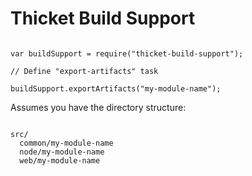 Thicket Build Support
=====================


```

var buildSupport = require("thicket-build-support");

// Define "export-artifacts" task

buildSupport.exportArtifacts("my-module-name");

```

Assumes you have the directory structure:

```

src/
  common/my-module-name
  node/my-module-name
  web/my-module-name

```
